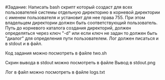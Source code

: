 #Задание:
Написать bash скрипт который создаст для всех пользователей системы отдельную директорию в корневой директории с именем пользователя и установит для нее права 755. При этом владельцем директории должен быть соответствующий пользователь. Путь до корневого каталога создания директорий, должен определяться через ключ "-d"  или если ключ не задан то должен быть "диалог" для определения пути пользователем. Лог должен писаться и в stdout и в файл.

Код задания можно посмотреть в файле two.sh

Скрин вывода в stdout можно посмотреть в файле Вывод в stdout.png

Лог в файл можно посмотреть в файле logs.txt
